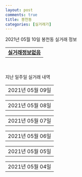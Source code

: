 ```yaml
---
layout: post
comments: true
title: 봉천동
categories: [실거래가]
---
```


2021년 05월 10일 봉천동 실거래 정보

<table>
  <tr>
    <td colspan="4" style="font-weight: bold;"><a href="https://search.naver.com/search.naver?query=실거래정보없음">실거래정보없음</a></td>
  </tr>
    
</table>
    
<div style="margin-top: 50px; margin-bottom: 13px">지난 일주일 실거래 내역</div>

  <table style="width: 100%; margin-bottom: 1px">
      <tr class="header">
        <td>2021년 05월 09일</td>
      </tr>
      <tr class="child" style="display: none">
        <td>
            
        <table>
          <tr>
            <td colspan="4" style="font-weight: bold;"><a href="https://search.naver.com/search.naver?query=실거래정보없음">실거래정보없음</a></td>
          </tr>

        </table>
    
        </td>
      </tr>
  </table>
    
  <table style="width: 100%; margin-bottom: 1px">
      <tr class="header">
        <td>2021년 05월 08일</td>
      </tr>
      <tr class="child" style="display: none">
        <td>
            
        <table>
          <tr>
            <td colspan="4" style="font-weight: bold;"><a href="https://search.naver.com/search.naver?query=벽산블루밍">벽산블루밍</a></td>
          </tr>

          <tr>
            <td>매매</td>
            <td>15층</td>
            <td>59.99㎡</td>
            <td>계약일 2021-05-01</td>
          </tr>
          <tr>
            <td colspan="4">82,000<br>기존최고가 82,000</td>
          </tr>
    
        </table>
        <table style="margin-top: 5px">
          <tr>
            <td colspan="4" style="font-weight: bold;"><a href="https://search.naver.com/search.naver?query=갑을">갑을</a></td>
          </tr>
    
          <tr>
            <td>전세</td>
            <td>3층</td>
            <td>80.7㎡</td>
            <td>계약일 2021-04-10</td>
          </tr>
          <tr>
            <td colspan="4">54,000<br>기존최고가 None</td>
          </tr>
    
        </table>
        <table style="margin-top: 5px">
          <tr>
            <td colspan="4" style="font-weight: bold;"><a href="https://search.naver.com/search.naver?query=관악드림타운(임대)">관악드림타운(임대)</a></td>
          </tr>
    
          <tr>
            <td>월세</td>
            <td>14층</td>
            <td>32.76㎡</td>
            <td>계약일 2021-05-07</td>
          </tr>
          <tr>
            <td colspan="4">6 (2,688)</td>
          </tr>
    
          <tr>
            <td>월세</td>
            <td>7층</td>
            <td>32.76㎡</td>
            <td>계약일 2021-05-07</td>
          </tr>
          <tr>
            <td colspan="4">15 (1,082)</td>
          </tr>
    
        </table>
        <table style="margin-top: 5px">
          <tr>
            <td colspan="4" style="font-weight: bold;"><a href="https://search.naver.com/search.naver?query=관악푸르지오">관악푸르지오</a></td>
          </tr>
    
          <tr>
            <td>월세</td>
            <td>4층</td>
            <td>59.58㎡</td>
            <td>계약일 2021-04-17</td>
          </tr>
          <tr>
            <td colspan="4">47 (20,000)</td>
          </tr>
    
          <tr>
            <td>전세</td>
            <td>19층</td>
            <td>59.58㎡</td>
            <td>계약일 2021-05-06</td>
          </tr>
          <tr>
            <td colspan="4">36,750</td>
          </tr>
    
        </table>
        <table style="margin-top: 5px">
          <tr>
            <td colspan="4" style="font-weight: bold;"><a href="https://search.naver.com/search.naver?query=마에스트로캠퍼스타운">마에스트로캠퍼스타운</a></td>
          </tr>
    
          <tr>
            <td>월세</td>
            <td>3층</td>
            <td>14.49㎡</td>
            <td>계약일 2021-04-26</td>
          </tr>
          <tr>
            <td colspan="4">55 (1,000)</td>
          </tr>
    
        </table>
        <table style="margin-top: 5px">
          <tr>
            <td colspan="4" style="font-weight: bold;"><a href="https://search.naver.com/search.naver?query=현대(관악)">현대(관악)</a></td>
          </tr>
    
          <tr>
            <td>전세</td>
            <td>2층</td>
            <td>58.59㎡</td>
            <td>계약일 2021-03-27</td>
          </tr>
          <tr>
            <td colspan="4">40,000</td>
          </tr>
    
          <tr>
            <td>전세</td>
            <td>11층</td>
            <td>68.8㎡</td>
            <td>계약일 2021-05-05</td>
          </tr>
          <tr>
            <td colspan="4">33,000</td>
          </tr>
    
        </table>
    
        </td>
      </tr>
  </table>
    
  <table style="width: 100%; margin-bottom: 1px">
      <tr class="header">
        <td>2021년 05월 07일</td>
      </tr>
      <tr class="child" style="display: none">
        <td>
            
        <table>
          <tr>
            <td colspan="4" style="font-weight: bold;"><a href="https://search.naver.com/search.naver?query=관악동부센트레빌">관악동부센트레빌</a></td>
          </tr>

          <tr>
            <td>매매</td>
            <td>6층</td>
            <td>59.75㎡</td>
            <td>계약일 2021-04-17</td>
          </tr>
          <tr>
            <td colspan="4">89,700<br>기존최고가 89,700</td>
          </tr>
    
        </table>
        <table style="margin-top: 5px">
          <tr>
            <td colspan="4" style="font-weight: bold;"><a href="https://search.naver.com/search.naver?query=두산">두산</a></td>
          </tr>
    
          <tr>
            <td>매매</td>
            <td>5층</td>
            <td>59.92㎡</td>
            <td>계약일 2021-04-24</td>
          </tr>
          <tr>
            <td colspan="4">87,500<br>기존최고가 87,500</td>
          </tr>
    
          <tr>
            <td>매매</td>
            <td>10층</td>
            <td>84.87㎡</td>
            <td>계약일 2021-05-03</td>
          </tr>
          <tr>
            <td colspan="4">113,000<br>기존최고가 113,000</td>
          </tr>
    
        </table>
        <table style="margin-top: 5px">
          <tr>
            <td colspan="4" style="font-weight: bold;"><a href="https://search.naver.com/search.naver?query=반석푸른숲">반석푸른숲</a></td>
          </tr>
    
          <tr>
            <td>매매</td>
            <td>6층</td>
            <td>84.12㎡</td>
            <td>계약일 2021-04-21</td>
          </tr>
          <tr>
            <td colspan="4">85,000<br>기존최고가 85,000</td>
          </tr>
    
        </table>
        <table style="margin-top: 5px">
          <tr>
            <td colspan="4" style="font-weight: bold;"><a href="https://search.naver.com/search.naver?query=WS타워">WS타워</a></td>
          </tr>
    
          <tr>
            <td>월세</td>
            <td>10층</td>
            <td>25.12㎡</td>
            <td>계약일 2021-04-13</td>
          </tr>
          <tr>
            <td colspan="4">70 (3,000)</td>
          </tr>
    
        </table>
        <table style="margin-top: 5px">
          <tr>
            <td colspan="4" style="font-weight: bold;"><a href="https://search.naver.com/search.naver?query=e편한세상 서울대입구2차 (임대)">e편한세상 서울대입구2차 (임대)</a></td>
          </tr>
    
          <tr>
            <td>월세</td>
            <td>4층</td>
            <td>39.79㎡</td>
            <td>계약일 2021-05-06</td>
          </tr>
          <tr>
            <td colspan="4">36 (9,750)</td>
          </tr>
    
        </table>
        <table style="margin-top: 5px">
          <tr>
            <td colspan="4" style="font-weight: bold;"><a href="https://search.naver.com/search.naver?query=관악드림(동아)">관악드림(동아)</a></td>
          </tr>
    
          <tr>
            <td>전세</td>
            <td>14층</td>
            <td>59.83㎡</td>
            <td>계약일 2021-03-27</td>
          </tr>
          <tr>
            <td colspan="4">34,650</td>
          </tr>
    
          <tr>
            <td>전세</td>
            <td>21층</td>
            <td>60㎡</td>
            <td>계약일 2021-05-05</td>
          </tr>
          <tr>
            <td colspan="4">53,000</td>
          </tr>
    
        </table>
        <table style="margin-top: 5px">
          <tr>
            <td colspan="4" style="font-weight: bold;"><a href="https://search.naver.com/search.naver?query=관악드림(삼성)">관악드림(삼성)</a></td>
          </tr>
    
          <tr>
            <td>전세</td>
            <td>3층</td>
            <td>114.75㎡</td>
            <td>계약일 2021-04-23</td>
          </tr>
          <tr>
            <td colspan="4">47,000</td>
          </tr>
    
        </table>
        <table style="margin-top: 5px">
          <tr>
            <td colspan="4" style="font-weight: bold;"><a href="https://search.naver.com/search.naver?query=관악드림타운(임대)">관악드림타운(임대)</a></td>
          </tr>
    
          <tr>
            <td>월세</td>
            <td>9층</td>
            <td>32.76㎡</td>
            <td>계약일 2021-05-06</td>
          </tr>
          <tr>
            <td colspan="4">15 (1,082)</td>
          </tr>
    
          <tr>
            <td>월세</td>
            <td>1층</td>
            <td>32.76㎡</td>
            <td>계약일 2021-05-06</td>
          </tr>
          <tr>
            <td colspan="4">15 (1,082)</td>
          </tr>
    
          <tr>
            <td>월세</td>
            <td>6층</td>
            <td>32.76㎡</td>
            <td>계약일 2021-05-06</td>
          </tr>
          <tr>
            <td colspan="4">10 (644)</td>
          </tr>
    
        </table>
        <table style="margin-top: 5px">
          <tr>
            <td colspan="4" style="font-weight: bold;"><a href="https://search.naver.com/search.naver?query=관악위버폴리스">관악위버폴리스</a></td>
          </tr>
    
          <tr>
            <td>전세</td>
            <td>6층</td>
            <td>107.08㎡</td>
            <td>계약일 2021-05-01</td>
          </tr>
          <tr>
            <td colspan="4">70,000</td>
          </tr>
    
        </table>
        <table style="margin-top: 5px">
          <tr>
            <td colspan="4" style="font-weight: bold;"><a href="https://search.naver.com/search.naver?query=관악푸르지오">관악푸르지오</a></td>
          </tr>
    
          <tr>
            <td>전세</td>
            <td>3층</td>
            <td>84.75㎡</td>
            <td>계약일 2021-03-15</td>
          </tr>
          <tr>
            <td colspan="4">60,000</td>
          </tr>
    
          <tr>
            <td>전세</td>
            <td>2층</td>
            <td>59.58㎡</td>
            <td>계약일 2021-05-04</td>
          </tr>
          <tr>
            <td colspan="4">45,000</td>
          </tr>
    
        </table>
        <table style="margin-top: 5px">
          <tr>
            <td colspan="4" style="font-weight: bold;"><a href="https://search.naver.com/search.naver?query=봉천동아">봉천동아</a></td>
          </tr>
    
          <tr>
            <td>월세</td>
            <td>6층</td>
            <td>84.87㎡</td>
            <td>계약일 2021-04-27</td>
          </tr>
          <tr>
            <td colspan="4">40 (29,990)</td>
          </tr>
    
          <tr>
            <td>전세</td>
            <td>10층</td>
            <td>84.87㎡</td>
            <td>계약일 2021-04-17</td>
          </tr>
          <tr>
            <td colspan="4">39,900</td>
          </tr>
    
        </table>
        <table style="margin-top: 5px">
          <tr>
            <td colspan="4" style="font-weight: bold;"><a href="https://search.naver.com/search.naver?query=외 3필지 프라비다M">외 3필지 프라비다M</a></td>
          </tr>
    
          <tr>
            <td>월세</td>
            <td>7층</td>
            <td>30.12㎡</td>
            <td>계약일 2021-04-12</td>
          </tr>
          <tr>
            <td colspan="4">100 (2,000)</td>
          </tr>
    
        </table>
        <table style="margin-top: 5px">
          <tr>
            <td colspan="4" style="font-weight: bold;"><a href="https://search.naver.com/search.naver?query=은천1">은천1</a></td>
          </tr>
    
          <tr>
            <td>월세</td>
            <td>4층</td>
            <td>84.83㎡</td>
            <td>계약일 2021-04-10</td>
          </tr>
          <tr>
            <td colspan="4">5 (49,000)</td>
          </tr>
    
        </table>
    
        </td>
      </tr>
  </table>
    
  <table style="width: 100%; margin-bottom: 1px">
      <tr class="header">
        <td>2021년 05월 06일</td>
      </tr>
      <tr class="child" style="display: none">
        <td>
            
        <table>
          <tr>
            <td colspan="4" style="font-weight: bold;"><a href="https://search.naver.com/search.naver?query=실거래정보없음">실거래정보없음</a></td>
          </tr>

        </table>
    
        </td>
      </tr>
  </table>
    
  <table style="width: 100%; margin-bottom: 1px">
      <tr class="header">
        <td>2021년 05월 05일</td>
      </tr>
      <tr class="child" style="display: none">
        <td>
            
        <table>
          <tr>
            <td colspan="4" style="font-weight: bold;"><a href="https://search.naver.com/search.naver?query=낙성대현대(296)">낙성대현대(296)</a></td>
          </tr>

          <tr>
            <td>매매</td>
            <td>11층</td>
            <td>59.78㎡</td>
            <td>계약일 2021-04-15</td>
          </tr>
          <tr>
            <td colspan="4">78,000<br>기존최고가 78,000</td>
          </tr>
    
        </table>
        <table style="margin-top: 5px">
          <tr>
            <td colspan="4" style="font-weight: bold;"><a href="https://search.naver.com/search.naver?query=e편한세상 서울대입구2차 (임대)">e편한세상 서울대입구2차 (임대)</a></td>
          </tr>
    
          <tr>
            <td>월세</td>
            <td>6층</td>
            <td>39.79㎡</td>
            <td>계약일 2021-05-04</td>
          </tr>
          <tr>
            <td colspan="4">16 (2,699)</td>
          </tr>
    
        </table>
        <table style="margin-top: 5px">
          <tr>
            <td colspan="4" style="font-weight: bold;"><a href="https://search.naver.com/search.naver?query=관악드림(동아)">관악드림(동아)</a></td>
          </tr>
    
          <tr>
            <td>전세</td>
            <td>6층</td>
            <td>60㎡</td>
            <td>계약일 2021-03-24</td>
          </tr>
          <tr>
            <td colspan="4">49,000</td>
          </tr>
    
        </table>
        <table style="margin-top: 5px">
          <tr>
            <td colspan="4" style="font-weight: bold;"><a href="https://search.naver.com/search.naver?query=라온">라온</a></td>
          </tr>
    
          <tr>
            <td>월세</td>
            <td>9층</td>
            <td>14.18㎡</td>
            <td>계약일 2021-04-13</td>
          </tr>
          <tr>
            <td colspan="4">42 (4,000)</td>
          </tr>
    
        </table>
        <table style="margin-top: 5px">
          <tr>
            <td colspan="4" style="font-weight: bold;"><a href="https://search.naver.com/search.naver?query=반석푸른숲">반석푸른숲</a></td>
          </tr>
    
          <tr>
            <td>전세</td>
            <td>10층</td>
            <td>58.67㎡</td>
            <td>계약일 2021-04-09</td>
          </tr>
          <tr>
            <td colspan="4">38,800</td>
          </tr>
    
        </table>
        <table style="margin-top: 5px">
          <tr>
            <td colspan="4" style="font-weight: bold;"><a href="https://search.naver.com/search.naver?query=서희스타힐스">서희스타힐스</a></td>
          </tr>
    
          <tr>
            <td>전세</td>
            <td>3층</td>
            <td>59.92㎡</td>
            <td>계약일 2021-05-01</td>
          </tr>
          <tr>
            <td colspan="4">36,750</td>
          </tr>
    
        </table>
        <table style="margin-top: 5px">
          <tr>
            <td colspan="4" style="font-weight: bold;"><a href="https://search.naver.com/search.naver?query=아티크빌딩">아티크빌딩</a></td>
          </tr>
    
          <tr>
            <td>전세</td>
            <td>8층</td>
            <td>20.8㎡</td>
            <td>계약일 2021-05-04</td>
          </tr>
          <tr>
            <td colspan="4">20,500</td>
          </tr>
    
        </table>
        <table style="margin-top: 5px">
          <tr>
            <td colspan="4" style="font-weight: bold;"><a href="https://search.naver.com/search.naver?query=은천2단지아파트">은천2단지아파트</a></td>
          </tr>
    
          <tr>
            <td>월세</td>
            <td>4층</td>
            <td>59.93㎡</td>
            <td>계약일 2021-03-06</td>
          </tr>
          <tr>
            <td colspan="4">100 (5,000)</td>
          </tr>
    
        </table>
        <table style="margin-top: 5px">
          <tr>
            <td colspan="4" style="font-weight: bold;"><a href="https://search.naver.com/search.naver?query=현대(관악)">현대(관악)</a></td>
          </tr>
    
          <tr>
            <td>전세</td>
            <td>12층</td>
            <td>116.86㎡</td>
            <td>계약일 2021-05-04</td>
          </tr>
          <tr>
            <td colspan="4">42,000</td>
          </tr>
    
        </table>
    
        </td>
      </tr>
  </table>
    
  <table style="width: 100%; margin-bottom: 1px">
      <tr class="header">
        <td>2021년 05월 04일</td>
      </tr>
      <tr class="child" style="display: none">
        <td>
            
        <table>
          <tr>
            <td colspan="4" style="font-weight: bold;"><a href="https://search.naver.com/search.naver?query=갑을">갑을</a></td>
          </tr>

          <tr>
            <td>매매</td>
            <td>10층</td>
            <td>59.86㎡</td>
            <td>계약일 2021-04-08</td>
          </tr>
          <tr>
            <td colspan="4">62,500<br>기존최고가 62,500</td>
          </tr>
    
        </table>
        <table style="margin-top: 5px">
          <tr>
            <td colspan="4" style="font-weight: bold;"><a href="https://search.naver.com/search.naver?query=현대(관악)">현대(관악)</a></td>
          </tr>
    
          <tr>
            <td>매매</td>
            <td>12층</td>
            <td>123.29㎡</td>
            <td>계약일 2021-04-10</td>
          </tr>
          <tr>
            <td colspan="4">120,000<br>기존최고가 125,000</td>
          </tr>
    
        </table>
        <table style="margin-top: 5px">
          <tr>
            <td colspan="4" style="font-weight: bold;"><a href="https://search.naver.com/search.naver?query=e편한세상 서울대입구 1단지">e편한세상 서울대입구 1단지</a></td>
          </tr>
    
          <tr>
            <td>월세</td>
            <td>10층</td>
            <td>114.88㎡</td>
            <td>계약일 2021-03-09</td>
          </tr>
          <tr>
            <td colspan="4">270 (10,000)</td>
          </tr>
    
        </table>
        <table style="margin-top: 5px">
          <tr>
            <td colspan="4" style="font-weight: bold;"><a href="https://search.naver.com/search.naver?query=e편한세상 서울대입구 2단지">e편한세상 서울대입구 2단지</a></td>
          </tr>
    
          <tr>
            <td>월세</td>
            <td>13층</td>
            <td>84.93㎡</td>
            <td>계약일 2021-05-01</td>
          </tr>
          <tr>
            <td colspan="4">100 (40,000)</td>
          </tr>
    
          <tr>
            <td>전세</td>
            <td>3층</td>
            <td>59.88㎡</td>
            <td>계약일 2021-04-07</td>
          </tr>
          <tr>
            <td colspan="4">67,000</td>
          </tr>
    
        </table>
        <table style="margin-top: 5px">
          <tr>
            <td colspan="4" style="font-weight: bold;"><a href="https://search.naver.com/search.naver?query=관악동부센트레빌">관악동부센트레빌</a></td>
          </tr>
    
          <tr>
            <td>월세</td>
            <td>4층</td>
            <td>59.75㎡</td>
            <td>계약일 2021-03-30</td>
          </tr>
          <tr>
            <td colspan="4">20 (200)</td>
          </tr>
    
        </table>
        <table style="margin-top: 5px">
          <tr>
            <td colspan="4" style="font-weight: bold;"><a href="https://search.naver.com/search.naver?query=관악드림(동아)">관악드림(동아)</a></td>
          </tr>
    
          <tr>
            <td>전세</td>
            <td>4층</td>
            <td>84.96㎡</td>
            <td>계약일 2021-03-27</td>
          </tr>
          <tr>
            <td colspan="4">39,900</td>
          </tr>
    
        </table>
        <table style="margin-top: 5px">
          <tr>
            <td colspan="4" style="font-weight: bold;"><a href="https://search.naver.com/search.naver?query=관악파크푸르지오">관악파크푸르지오</a></td>
          </tr>
    
          <tr>
            <td>월세</td>
            <td>4층</td>
            <td>84.98㎡</td>
            <td>계약일 2021-03-12</td>
          </tr>
          <tr>
            <td colspan="4">60 (30,000)</td>
          </tr>
    
        </table>
        <table style="margin-top: 5px">
          <tr>
            <td colspan="4" style="font-weight: bold;"><a href="https://search.naver.com/search.naver?query=관악푸르지오">관악푸르지오</a></td>
          </tr>
    
          <tr>
            <td>전세</td>
            <td>14층</td>
            <td>59.58㎡</td>
            <td>계약일 2021-03-29</td>
          </tr>
          <tr>
            <td colspan="4">55,000</td>
          </tr>
    
          <tr>
            <td>전세</td>
            <td>4층</td>
            <td>84.75㎡</td>
            <td>계약일 2021-04-23</td>
          </tr>
          <tr>
            <td colspan="4">46,700</td>
          </tr>
    
          <tr>
            <td>전세</td>
            <td>21층</td>
            <td>59.58㎡</td>
            <td>계약일 2021-04-30</td>
          </tr>
          <tr>
            <td colspan="4">37,800</td>
          </tr>
    
        </table>
        <table style="margin-top: 5px">
          <tr>
            <td colspan="4" style="font-weight: bold;"><a href="https://search.naver.com/search.naver?query=보라매삼성">보라매삼성</a></td>
          </tr>
    
          <tr>
            <td>월세</td>
            <td>8층</td>
            <td>84.99㎡</td>
            <td>계약일 2021-03-10</td>
          </tr>
          <tr>
            <td colspan="4">40 (40,000)</td>
          </tr>
    
        </table>
        <table style="margin-top: 5px">
          <tr>
            <td colspan="4" style="font-weight: bold;"><a href="https://search.naver.com/search.naver?query=봉천동아">봉천동아</a></td>
          </tr>
    
          <tr>
            <td>전세</td>
            <td>12층</td>
            <td>59.76㎡</td>
            <td>계약일 2021-04-24</td>
          </tr>
          <tr>
            <td colspan="4">34,000</td>
          </tr>
    
        </table>
        <table style="margin-top: 5px">
          <tr>
            <td colspan="4" style="font-weight: bold;"><a href="https://search.naver.com/search.naver?query=봉천우성">봉천우성</a></td>
          </tr>
    
          <tr>
            <td>월세</td>
            <td>20층</td>
            <td>59.76㎡</td>
            <td>계약일 2021-04-09</td>
          </tr>
          <tr>
            <td colspan="4">85 (7,000)</td>
          </tr>
    
          <tr>
            <td>전세</td>
            <td>13층</td>
            <td>84.96㎡</td>
            <td>계약일 2021-03-31</td>
          </tr>
          <tr>
            <td colspan="4">50,000</td>
          </tr>
    
        </table>
        <table style="margin-top: 5px">
          <tr>
            <td colspan="4" style="font-weight: bold;"><a href="https://search.naver.com/search.naver?query=은천로제리움">은천로제리움</a></td>
          </tr>
    
          <tr>
            <td>월세</td>
            <td>3층</td>
            <td>16.92㎡</td>
            <td>계약일 2021-05-01</td>
          </tr>
          <tr>
            <td colspan="4">60 (1,000)</td>
          </tr>
    
        </table>
        <table style="margin-top: 5px">
          <tr>
            <td colspan="4" style="font-weight: bold;"><a href="https://search.naver.com/search.naver?query=카카오티">카카오티</a></td>
          </tr>
    
          <tr>
            <td>월세</td>
            <td>15층</td>
            <td>35.24㎡</td>
            <td>계약일 2021-05-01</td>
          </tr>
          <tr>
            <td colspan="4">60 (3,000)</td>
          </tr>
    
        </table>
        <table style="margin-top: 5px">
          <tr>
            <td colspan="4" style="font-weight: bold;"><a href="https://search.naver.com/search.naver?query=현대(관악)">현대(관악)</a></td>
          </tr>
    
          <tr>
            <td>전세</td>
            <td>13층</td>
            <td>68.8㎡</td>
            <td>계약일 2021-04-01</td>
          </tr>
          <tr>
            <td colspan="4">46,000</td>
          </tr>
    
          <tr>
            <td>전세</td>
            <td>3층</td>
            <td>68.8㎡</td>
            <td>계약일 2021-05-03</td>
          </tr>
          <tr>
            <td colspan="4">48,000</td>
          </tr>
    
        </table>
    
        </td>
      </tr>
  </table>
    

